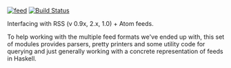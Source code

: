 [![feed](https://budueba.com/hackage/feed)](https://hackage.haskell.org/package/feed)
[![Build Status](https://travis-ci.org/silkapp/feed.svg?branch=master)](https://travis-ci.org/silkapp/feed)

Interfacing with RSS (v 0.9x, 2.x, 1.0) + Atom feeds.

To help working with the multiple feed formats we've ended up with,
this set of modules provides parsers, pretty printers and some utility
code for querying and just generally working with a concrete
representation of feeds in Haskell.
